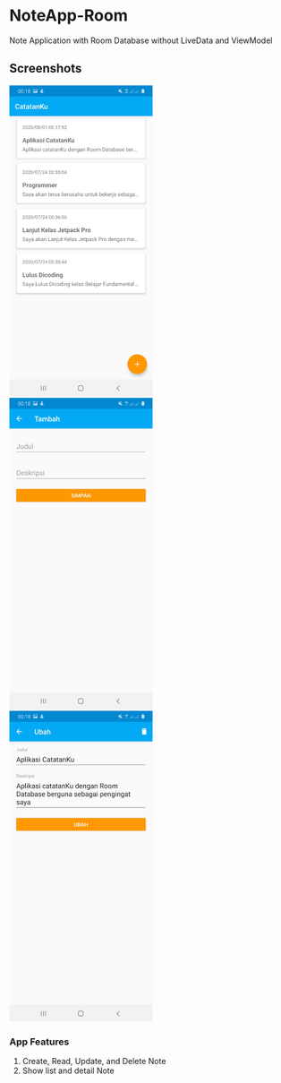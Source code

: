 # NoteApp-Room
Note Application with Room Database without LiveData and ViewModel

## Screenshots

<img src="https://github.com/RifkiCS29/NoteApp-Room/blob/master/screenshots/Screenshot_20200801-001817_CatatanKu.jpg" width="256">&nbsp;&nbsp;
<img src="https://github.com/RifkiCS29/NoteApp-Room/blob/master/screenshots/Screenshot_20200801-001823_CatatanKu.jpg" width="256">&nbsp;&nbsp;
<img src="https://github.com/RifkiCS29/NoteApp-Room/blob/master/screenshots/Screenshot_20200801-001833_CatatanKu.jpg" width="256">&nbsp;&nbsp;


### App Features
1. Create, Read, Update, and Delete Note
2. Show list and detail Note
